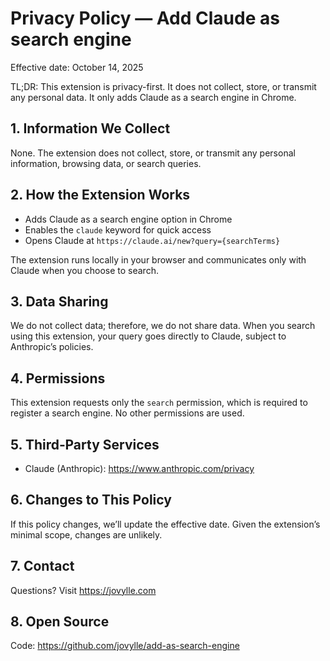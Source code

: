 # Privacy Policy — Add Claude as search engine

Effective date: October 14, 2025

TL;DR: This extension is privacy-first. It does not collect, store, or transmit any personal data. It only adds Claude as a search engine in Chrome.

## 1. Information We Collect
None. The extension does not collect, store, or transmit any personal information, browsing data, or search queries.

## 2. How the Extension Works
- Adds Claude as a search engine option in Chrome
- Enables the `claude` keyword for quick access
- Opens Claude at `https://claude.ai/new?query={searchTerms}`

The extension runs locally in your browser and communicates only with Claude when you choose to search.

## 3. Data Sharing
We do not collect data; therefore, we do not share data. When you search using this extension, your query goes directly to Claude, subject to Anthropic’s policies.

## 4. Permissions
This extension requests only the `search` permission, which is required to register a search engine. No other permissions are used.

## 5. Third‑Party Services
- Claude (Anthropic): https://www.anthropic.com/privacy

## 6. Changes to This Policy
If this policy changes, we’ll update the effective date. Given the extension’s minimal scope, changes are unlikely.

## 7. Contact
Questions? Visit https://jovylle.com

## 8. Open Source
Code: https://github.com/jovylle/add-as-search-engine